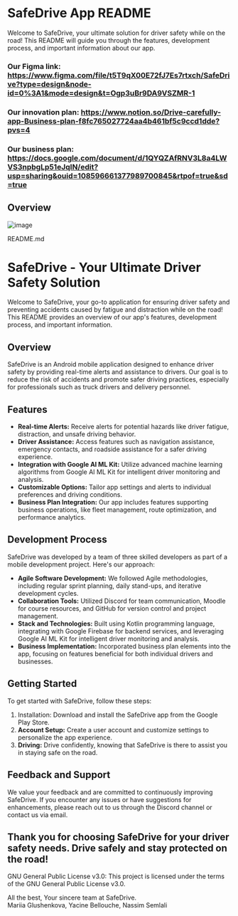 # SafeDrive App README

Welcome to SafeDrive, your ultimate solution for driver safety while on the road! This README will guide you through the features, development process, and important information about our app.
### Our Figma link: https://www.figma.com/file/t5T9qX00E72fJ7Es7rtxch/SafeDrive?type=design&node-id=0%3A1&mode=design&t=Ogp3uBr9DA9VSZMR-1
### Our innovation plan: https://www.notion.so/Drive-carefully-app-Business-plan-f8fc765027724aa4b461bf5c9ccd1dde?pvs=4
### Our business plan: https://docs.google.com/document/d/1QYQZAfRNV3L8a4LWVS3npbgLp51eJqIN/edit?usp=sharing&ouid=108596661377989700845&rtpof=true&sd=true

## Overview
![image](https://github.com/Android-development-group-13/.github/assets/112544437/02ce4a28-7f9c-4d44-b0ad-a3e1ffd9eaed)

README.md
# SafeDrive - Your Ultimate Driver Safety Solution

Welcome to SafeDrive, your go-to application for ensuring driver safety and preventing accidents caused by fatigue and distraction while on the road! This README provides an overview of our app's features, development process, and important information.

## Overview

SafeDrive is an Android mobile application designed to enhance driver safety by providing real-time alerts and assistance to drivers. Our goal is to reduce the risk of accidents and promote safer driving practices, especially for professionals such as truck drivers and delivery personnel.

## Features

- **Real-time Alerts:** Receive alerts for potential hazards like driver fatigue, distraction, and unsafe driving behavior.
- **Driver Assistance:** Access features such as navigation assistance, emergency contacts, and roadside assistance for a safer driving experience.
- **Integration with Google AI ML Kit:** Utilize advanced machine learning algorithms from Google AI ML Kit for intelligent driver monitoring and analysis.
- **Customizable Options:** Tailor app settings and alerts to individual preferences and driving conditions.
- **Business Plan Integration:** Our app includes features supporting business operations, like fleet management, route optimization, and performance analytics.

## Development Process

SafeDrive was developed by a team of three skilled developers as part of a mobile development project. Here's our approach:

- **Agile Software Development:** We followed Agile methodologies, including regular sprint planning, daily stand-ups, and iterative development cycles.
- **Collaboration Tools:** Utilized Discord for team communication, Moodle for course resources, and GitHub for version control and project management.
- **Stack and Technologies:** Built using Kotlin programming language, integrating with Google Firebase for backend services, and leveraging Google AI ML Kit for intelligent driver monitoring and analysis.
- **Business Implementation:** Incorporated business plan elements into the app, focusing on features beneficial for both individual drivers and businesses.

## Getting Started

To get started with SafeDrive, follow these steps:

1. Installation: Download and install the SafeDrive app from the Google Play Store.
2. **Account Setup:** Create a user account and customize settings to personalize the app experience.
3. **Driving:** Drive confidently, knowing that SafeDrive is there to assist you in staying safe on the road.

## Feedback and Support

We value your feedback and are committed to continuously improving SafeDrive. If you encounter any issues or have suggestions for enhancements, please reach out to us through the Discord channel or contact us via email.

Thank you for choosing SafeDrive for your driver safety needs. Drive safely and stay protected on the road!
---
GNU General Public License v3.0: This project is licensed under the terms of the GNU General Public License v3.0.

All the best,
Your sincere team at SafeDrive.  
Mariia Glushenkova, Yacine Bellouche, Nassim Semlali
